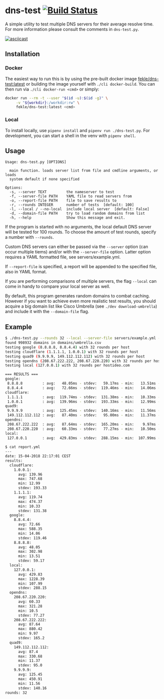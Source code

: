 # dns-test [![Build Status](https://travis-ci.org/fekle/dns-test.svg?branch=master)](https://travis-ci.org/fekle/dns-test)

A simple utility to test multiple DNS servers for their average resolve time.
For more information please consult the comments in `dns-test.py`.

[![asciicast](https://asciinema.org/a/176402.png)](https://asciinema.org/a/176402)

## Installation

### Docker
The easiest way to run this is by using the pre-built docker image [fekle/dns-test:latest](https://hub.docker.com/r/fekle/dns-test/)
or building the image yourself with `./cli docker-build`. You can then run via `./cli docker-run <cmd>` or simply:
```bash
docker run --rm -t --user "$(id -u):$(id -g)" \
     -v "${workdir}:/workdir:rw" \
     fekle/dns-test:latest <cmd>
```
### Local
To install locally, use `pipenv install` and `pipenv run ./dns-test.py`.
For development, you can start a shell in the venv with `pipenv shell`.

## Usage
```
Usage: dns-test.py [OPTIONS]

  main function. loads server list from file and cmdline arguments, or loads
  system default if none specified

Options:
  -s, --server TEXT         the nameserver to test
  -f, --server-file PATH    YAML file to read servers from
  -o, --report-file PATH    file to save results to
  -r, --rounds INTEGER      number of tests  [default: 100]
  -l, --local / --no-local  include local server  [default: False]
  -d, --domain-file PATH    try to load random domains from list
  -h, --help                Show this message and exit.
```

If the program is started with no arguments, the local default DNS server will be tested for 100 rounds.
To choose the amount of test rounds, specify a number with `--rounds`.

Custom DNS servers can either be passed via the `--server` option (can occur multiple tiems) and/or with
the `--server-file` option. Latter option requires a YAML formatted file, see servers/example.yml.

If `--report-file` is specified, a report will be appended to the specified file, also in YAML format.

If you are performing comparisons of multiple servers, the flag `--local` can come in handy to compare your local server as well.

By default, this program generates random domains to combat caching. However if you want to achieve even more realistic test results,
you should acquire a big domain list like Cisco Umbrella (see `./dev download-umbrella`) and include it with the `--domain-file` flag.

## Example
```bash
$ ./dns-test.py --rounds 32 --local --server-file servers/example.yml --domain-file domains/umbrella.csv --report-file report.yml
found 998932 domains in domains/umbrella.csv
testing google (8.8.8.8, 8.8.4.4) with 32 rounds per host
testing cloudflare (1.1.1.1, 1.0.0.1) with 32 rounds per host
testing quad9 (9.9.9.9, 149.112.112.112) with 32 rounds per host
testing opendns (208.67.222.222, 208.67.220.220) with 32 rounds per host
testing local (127.0.0.1) with 32 rounds per hostideo.com

=== RESULTS ===
google:
 8.8.8.8         : avg:   48.05ms - stdev:   59.17ms - min:   13.51ms - max:  302.98ms
 8.8.4.4         : avg:   72.66ms - stdev:  119.46ms - min:   14.06ms - max:  588.35ms
cloudflare:
 1.1.1.1         : avg:  119.74ms - stdev:  131.38ms - min:   10.33ms - max:  474.37ms
 1.0.0.1         : avg:  139.96ms - stdev:  193.33ms - min:   12.99ms - max:  747.68ms
quad9:
 9.9.9.9         : avg:  125.45ms - stdev:  140.16ms - min:   11.56ms - max:  450.91ms
 149.112.112.112 : avg:   87.40ms - stdev:   95.00ms - min:   11.37ms - max:  330.68ms
opendns:
 208.67.222.222  : avg:   87.64ms - stdev:  165.20ms - min:    9.97ms - max:  880.42ms
 208.67.220.220  : avg:   60.33ms - stdev:   77.27ms - min:   10.50ms - max:  321.28ms
local:
 127.0.0.1       : avg:  429.83ms - stdev:  288.15ms - min:  107.99ms - max: 1228.39ms
 
$ cat report.yml
---
date: 15-04-2018 22:17:01 CEST
results:
  cloudflare:
    1.0.0.1:
      avg: 139.96
      max: 747.68
      min: 12.99
      stdev: 193.33
    1.1.1.1:
      avg: 119.74
      max: 474.37
      min: 10.33
      stdev: 131.38
  google:
    8.8.4.4:
      avg: 72.66
      max: 588.35
      min: 14.06
      stdev: 119.46
    8.8.8.8:
      avg: 48.05
      max: 302.98
      min: 13.51
      stdev: 59.17
  local:
    127.0.0.1:
      avg: 429.83
      max: 1228.39
      min: 107.99
      stdev: 288.15
  opendns:
    208.67.220.220:
      avg: 60.33
      max: 321.28
      min: 10.5
      stdev: 77.27
    208.67.222.222:
      avg: 87.64
      max: 880.42
      min: 9.97
      stdev: 165.2
  quad9:
    149.112.112.112:
      avg: 87.4
      max: 330.68
      min: 11.37
      stdev: 95.0
    9.9.9.9:
      avg: 125.45
      max: 450.91
      min: 11.56
      stdev: 140.16
rounds: 32
```